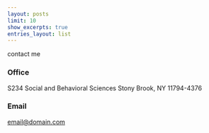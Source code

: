 ```yaml
---
layout: posts
limit: 10
show_excerpts: true
entries_layout: list
---
```


contact me 

### Office
S234 Social and Behavioral Sciences Stony Brook, NY 11794-4376

### Email
[email@domain.com](mailto:email@domain.com)





